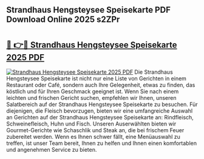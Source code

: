## Strandhaus Hengsteysee Speisekarte PDF Download Online 2025 s2ZPr

# <h2><a href="http://gc7v4w.nevu.top/?p=Strandhaus+Hengsteysee+Speisekarte">🔗 👉🔴 Strandhaus Hengsteysee Speisekarte 2025 PDF</a></h2>

[![Strandhaus Hengsteysee Speisekarte 2025 PDF](https://i.imgur.com/dBaPXMq.png)](http://gc7v4w.nevu.top/?p=Strandhaus+Hengsteysee+Speisekarte)
Die Strandhaus Hengsteysee Speisekarte ist nicht nur eine Liste von Gerichten in einem Restaurant oder Café, sondern auch Ihre Gelegenheit, etwas zu finden, das köstlich und für Ihren Geschmack geeignet ist. Wenn Sie nach einem leichten und frischen Gericht suchen, empfehlen wir Ihnen, unseren Salatbereich auf der Strandhaus Hengsteysee Speisekarte zu besuchen. Für diejenigen, die Fleisch bevorzugen, bieten wir eine umfangreiche Auswahl an Gerichten auf der Strandhaus Hengsteysee Speisekarte an: Rindfleisch, Schweinefleisch, Huhn und Fisch. Unseren Auserwählten bieten wir Gourmet-Gerichte wie Schaschlik und Steak an, die bei frischem Feuer zubereitet werden. Wenn es Ihnen schwer fällt, eine Menüauswahl zu treffen, ist unser Team bereit, Ihnen zu helfen und Ihnen einen komfortablen und angenehmen Service zu bieten.
